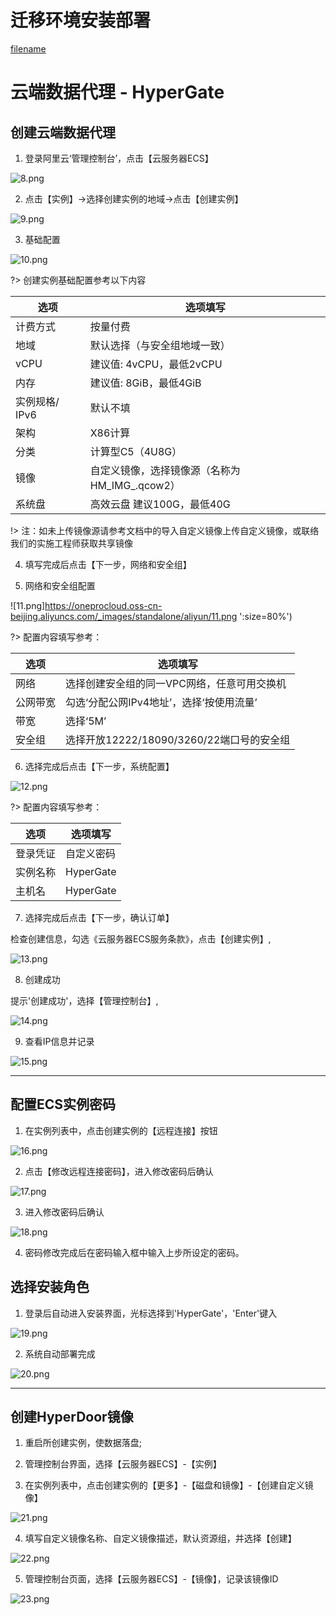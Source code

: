 
# 迁移环境安装部署
[filename](../vmdeploy.md ':include')

# 云端数据代理 - HyperGate

## 创建云端数据代理

1. 登录阿里云‘管理控制台’，点击【云服务器ECS】

![8.png](https://oneprocloud.oss-cn-beijing.aliyuncs.com/_images/standalone/aliyun/8.png ':size=80%')

2. 点击【实例】→选择创建实例的地域→点击【创建实例】

![9.png](https://oneprocloud.oss-cn-beijing.aliyuncs.com/_images/standalone/aliyun/9.png ':size=80%')

3. 基础配置

![10.png](https://oneprocloud.oss-cn-beijing.aliyuncs.com/_images/standalone/aliyun/10.png ':size=80%')

?> 创建实例基础配置参考以下内容

选项  | 选项填写
-----------------| -------------
计费方式   | 按量付费
地域 | 默认选择（与安全组地域一致）
vCPU | 建议值: 4vCPU，最低2vCPU
内存      | 建议值: 8GiB，最低4GiB
实例规格/ IPv6  | 默认不填
架构 | X86计算
分类  | 计算型C5（4U8G）
镜像 | 自定义镜像，选择镜像源（名称为HM_IMG_<date>.qcow2）
系统盘 | 高效云盘 建议100G，最低40G

!> 注：如未上传镜像源请参考文档中的导入自定义镜像上传自定义镜像，或联络我们的实施工程师获取共享镜像

4. 填写完成后点击【下一步，网络和安全组】

5. 网络和安全组配置

![11.png]https://oneprocloud.oss-cn-beijing.aliyuncs.com/_images/standalone/aliyun/11.png ':size=80%')

?> 配置内容填写参考：

选项  | 选项填写
-----------------| -------------
网络   | 选择创建安全组的同一VPC网络，任意可用交换机
公网带宽| 勾选‘分配公网IPv4地址’，选择‘按使用流量’
带宽 | 选择‘5M’
安全组    | 选择开放12222/18090/3260/22端口号的安全组

6. 选择完成后点击【下一步，系统配置】

![12.png](https://oneprocloud.oss-cn-beijing.aliyuncs.com/_images/standalone/aliyun/12.png" ':size=80%')

?> 配置内容填写参考：

选项  | 选项填写
-----------------| -------------
登录凭证| 自定义密码
实例名称| HyperGate
主机名 | HyperGate

7. 选择完成后点击【下一步，确认订单】

检查创建信息，勾选《云服务器ECS服务条款》，点击【创建实例】,

![13.png](https://oneprocloud.oss-cn-beijing.aliyuncs.com/_images/standalone/aliyun/13.png" ':size=80%')

8. 创建成功

提示'创建成功'，选择【管理控制台】,

![14.png](https://oneprocloud.oss-cn-beijing.aliyuncs.com/_images/standalone/aliyun/14.png" ':size=80%')

9. 查看IP信息并记录

![15.png](https://oneprocloud.oss-cn-beijing.aliyuncs.com/_images/standalone/aliyun/15.png" ':size=80%')

---

## 配置ECS实例密码

1. 在实例列表中，点击创建实例的【远程连接】按钮

![16.png](https://oneprocloud.oss-cn-beijing.aliyuncs.com/_images/standalone/aliyun/16.png" ':size=80%')

2. 点击【修改远程连接密码】，进入修改密码后确认

![17.png](https://oneprocloud.oss-cn-beijing.aliyuncs.com/_images/standalone/aliyun/17.png" ':size=80%')

3. 进入修改密码后确认

![18.png](https://oneprocloud.oss-cn-beijing.aliyuncs.com/_images/standalone/aliyun/18.png" ':size=80%')

4. 密码修改完成后在密码输入框中输入上步所设定的密码。

## 选择安装角色

1. 登录后自动进入安装界面，光标选择到'HyperGate'，'Enter'键入

![19.png](https://oneprocloud.oss-cn-beijing.aliyuncs.com/_images/standalone/aliyun/19.png" ':size=80%')

2. 系统自动部署完成

![20.png](https://oneprocloud.oss-cn-beijing.aliyuncs.com/_images/standalone/aliyun/20.png" ':size=80%')

---

## 创建HyperDoor镜像

1. 重启所创建实例，使数据落盘;

2. 管理控制台界面，选择【云服务器ECS】-【实例】

3. 在实例列表中，点击创建实例的【更多】-【磁盘和镜像】-【创建自定义镜像】

![21.png](https://oneprocloud.oss-cn-beijing.aliyuncs.com/_images/standalone/aliyun/21.png" ':size=80%')

4. 填写自定义镜像名称、自定义镜像描述，默认资源组，并选择【创建】

![22.png](https://oneprocloud.oss-cn-beijing.aliyuncs.com/_images/standalone/aliyun/22.png" ':size=80%')

5. 管理控制台页面，选择【云服务器ECS】-【镜像】，记录该镜像ID

![23.png](https://oneprocloud.oss-cn-beijing.aliyuncs.com/_images/standalone/aliyun/23.png" ':size=80%')
